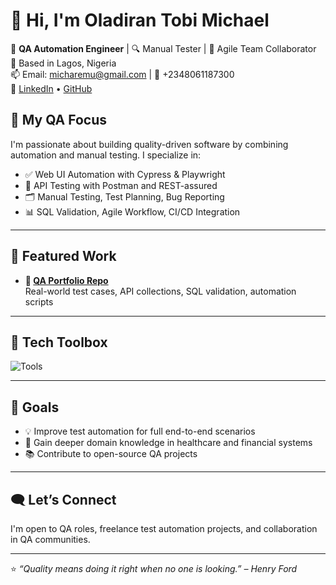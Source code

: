 # 👋 Hi, I'm Oladiran Tobi Michael

💼 **QA Automation Engineer** | 🔍 Manual Tester | 🤝 Agile Team Collaborator  
📍 Based in Lagos, Nigeria  
📫 Email: micharemu@gmail.com | 📱 +2348061187300  
🔗 [LinkedIn](https://www.linkedin.com/in/oladiran-tobi-michael) • [GitHub](https://github.com/micharemu)


## 🧪 My QA Focus

I'm passionate about building quality-driven software by combining automation and manual testing. I specialize in:

- ✅ Web UI Automation with Cypress & Playwright  
- 🔄 API Testing with Postman and REST-assured  
- 🗂️ Manual Testing, Test Planning, Bug Reporting  
- 📊 SQL Validation, Agile Workflow, CI/CD Integration  

---

## 📁 Featured Work

- **🧰 [QA Portfolio Repo](https://github.com/Micharemu/TestAutomationProject.git)**  
  Real-world test cases, API collections, SQL validation, automation scripts

---

## 🚀 Tech Toolbox

![Tools](https://skillicons.dev/icons?i=js,postman,git,github,cypress,playwright,linux,jira,azure,py,sql)

---

## 🧭 Goals

- 💡 Improve test automation for full end-to-end scenarios  
- 🏥 Gain deeper domain knowledge in healthcare and financial systems  
- 📚 Contribute to open-source QA projects

---

## 🗨️ Let’s Connect

I'm open to QA roles, freelance test automation projects, and collaboration in QA communities.

---

⭐ _“Quality means doing it right when no one is looking.” – Henry Ford_
